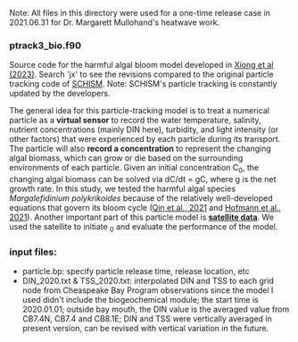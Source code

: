 Note: All files in this directory were used for a one-time release case in 2021.06.31 for Dr. Margarett Mullohand's heatwave work.

### ptrack3_bio.f90

Source code for the harmful algal bloom model developed in [Xiong et al (2023)](https://aslopubs.onlinelibrary.wiley.com/doi/full/10.1002/lol2.10308). Search 'jx' to see the revisions compared to the original particle tracking code of [SCHISM](https://github.com/schism-dev/schism/tree/master/src/Utility/Particle_Tracking). Note: SCHISM's particle tracking is constantly updated by the developers.

The general idea for this particle-tracking model is to treat a numerical particle as a **virtual sensor** to record the water temperature, salinity, nutrient concentrations (mainly DIN here), turbidity, and light intensity (or other factors) that were experienced by each particle during its transport. The particle will also **record a concentration** to represent the changing algal biomass, which can grow or die based on the surrounding environments of each particle. Given an initial concentration C<sub>0</sub>, the changing algal biomass can be solved via dC/dt = gC, where g is the net growth rate. In this study, we tested the harmful algal species *Margalefidinium polykrikoides* because of the relatively well-developed equations that govern its bloom cycle ([Qin et al., 2021](https://www.sciencedirect.com/science/article/abs/pii/S1568988321000858) and [Hofmann et al., 2021](https://www.sciencedirect.com/science/article/abs/pii/S1568988321000949)). Another important part of this particle model is [**satellite data**](https://coastwatch.noaa.gov/cw_html/NCCOS.html). We used the satellite to initiate <sub>0</sub> and evaluate the performance of the model. 

### input files:
- particle.bp: specify particle release time, release location, etc
- DIN_2020.txt & TSS_2020.txt: interpolated DIN and TSS to each grid node from Cheaspeake Bay Program observations since the model I used didn't include the biogeochemical module; the start time is 2020.01.01; outside bay mouth, the DIN value is the averaged value from CB7.4N, CB7.4 and CB8.1E; DIN and TSS were vertically averaged in present version, can be revised with vertical variation in the future. 
